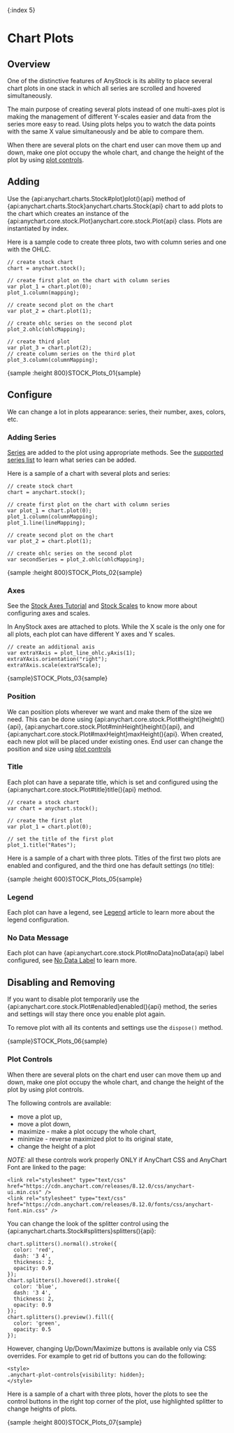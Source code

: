 {:index 5}

# Chart Plots

## Overview

One of the distinctive features of AnyStock is its ability to place several chart plots in one stack in which all series are scrolled and hovered simultaneously.

The main purpose of creating several plots instead of one multi-axes plot is making the management of different Y-scales easier and data from the series more easy to read. Using plots helps you to watch the data points with the same X value simultaneously and be able to compare them.

When there are several plots on the chart end user can move them up and down, make one plot occupy the whole chart, and change the height of the plot by using [plot controls](#plot_controls).

## Adding

Use the {api:anychart.charts.Stock#plot}plot(){api} method of {api:anychart.charts.Stock}anychart.charts.Stock{api} chart to add plots to the chart which creates an instance of the {api:anychart.core.stock.Plot}anychart.core.stock.Plot{api} class. Plots are instantiated by index.

Here is a sample code to create three plots, two with column series and one with the OHLC.

```
// create stock chart
chart = anychart.stock();

// create first plot on the chart with column series
var plot_1 = chart.plot(0);
plot_1.column(mapping);

// create second plot on the chart
var plot_2 = chart.plot(1);

// create ohlc series on the second plot
plot_2.ohlc(ohlcMapping);

// create third plot
var plot_3 = chart.plot(2);
// create column series on the third plot
plot_3.column(columnMapping);
```

{sample :height 800}STOCK\_Plots\_01{sample}

## Configure

We can change a lot in plots appearance: series, their number, axes, colors, etc. 

### Adding Series

[Series](Series/Overview) are added to the plot using appropriate methods. See the [supported series list](Series/Supported_Series) to learn what series can be added.

Here is a sample of a chart with several plots and series:

```
// create stock chart
chart = anychart.stock();

// create first plot on the chart with column series
var plot_1 = chart.plot(0);
plot_1.column(columnMapping);
plot_1.line(lineMapping);

// create second plot on the chart
var plot_2 = chart.plot(1);

// create ohlc series on the second plot
var secondSeries = plot_2.ohlc(ohlcMapping);
```

{sample :height 800}STOCK\_Plots\_02{sample}

### Axes 

See the [Stock Axes Tutorial](Axes) and [Stock Scales](Scales) to know more about configuring axes and scales.

In AnyStock axes are attached to plots. While the X scale is the only one for all plots, each plot can have different Y axes and Y scales. 

```
// create an additional axis
var extraYAxis = plot_line_ohlc.yAxis(1);
extraYAxis.orientation("right");
extraYAxis.scale(extraYScale);
```

{sample}STOCK\_Plots\_03{sample}

### Position

We can position plots wherever we want and make them of the size we need. This can be done using {api:anychart.core.stock.Plot#height}height(){api}, {api:anychart.core.stock.Plot#minHeight}height(){api}, and {api:anychart.core.stock.Plot#maxHeight}maxHeight(){api}. When created, each new plot will be placed under existing ones. End user can change the position and size using [plot controls](#plot_controls)

### Title

Each plot can have a separate title, which is set and configured using the {api:anychart.core.stock.Plot#title}title(){api} method.

```
// create a stock chart
var chart = anychart.stock();

// create the first plot
var plot_1 = chart.plot(0);

// set the title of the first plot
plot_1.title("Rates");
```

Here is a sample of a chart with three plots. Titles of the first two plots are enabled and configured, and the third one has default settings (no title):

{sample :height 600}STOCK\_Plots\_05{sample}

### Legend

Each plot can have a legend, see [Legend](Legend) article to learn more about the legend configuration.

### No Data Message

Each plot can have {api:anychart.core.stock.Plot#noData}noData{api} label configured, see [No Data Label](../Working_with_Data/No_Data_Label) to learn more.

## Disabling and Removing

If you want to disable plot temporarily use the {api:anychart.core.stock.Plot#enabled}enabled(){api} method, the series and settings will stay there once you enable plot again.

To remove plot with all its contents and settings use the `dispose()` method.

{sample}STOCK\_Plots\_06{sample}

### Plot Controls

When there are several plots on the chart end user can move them up and down, make one plot occupy the whole chart, and change the height of the plot by using plot controls.

The following controls are available: 

- move a plot up,
- move a plot down,
- maximize - make a plot occupy the whole chart,
- minimize - reverse maximized plot to its original state,
- change the height of a plot

*NOTE:* all these controls work properly ONLY if AnyChart CSS and AnyChart Font are linked to the page:

```
<link rel="stylesheet" type="text/css" href="https://cdn.anychart.com/releases/8.12.0/css/anychart-ui.min.css" />
<link rel="stylesheet" type="text/css" href="https://cdn.anychart.com/releases/8.12.0/fonts/css/anychart-font.min.css" />
```

You can change the look of the splitter control using the {api:anychart.charts.Stock#splitters}splitters(){api}:

```
chart.splitters().normal().stroke({
  color: 'red',
  dash: '3 4',
  thickness: 2,
  opacity: 0.9
});
chart.splitters().hovered().stroke({
  color: 'blue',
  dash: '3 4',
  thickness: 2,
  opacity: 0.9
});
chart.splitters().preview().fill({
  color: 'green',
  opacity: 0.5
});
```

However, changing Up/Down/Maximize buttons is available only via CSS overrides. For example to get rid of buttons you can do the following:

```
<style>
.anychart-plot-controls{visibility: hidden};
</style>
```

Here is a sample of a chart with three plots, hover the plots to see the control buttons in the right top corner of the plot, use highlighted splitter to change heights of plots.

{sample :height 800}STOCK\_Plots\_07{sample}
